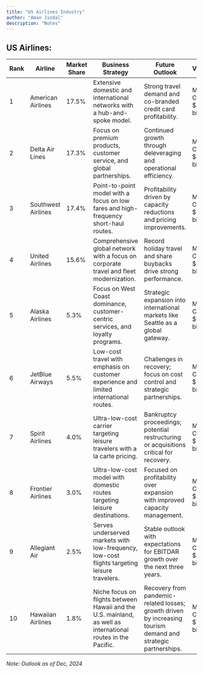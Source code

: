 ```yaml
---
title: "US Airlines Industry"
author: "Aman Jindal"
description: "Notes"
---
```


## US Airlines:

| **Rank** | **Airline**             | **Market Share** | **Business Strategy**                                                                                     | **Future Outlook**                                                                                               | **Valuation**              | **Listed** |
|----------|-------------------------|------------------|-----------------------------------------------------------------------------------------------------------|-----------------------------------------------------------------------------------------------------------------|----------------------------|--------------------|
| 1        | American Airlines       | 17.5%            | Extensive domestic and international networks with a hub-and-spoke model.                                   | Strong travel demand and co-branded credit card profitability.                                                  | Market Cap: $11.28 billion | Public             |
| 2        | Delta Air Lines         | 17.3%            | Focus on premium products, customer service, and global partnerships.                                       | Continued growth through deleveraging and operational efficiency.                                               | Market Cap: $40.96 billion | Public             |
| 3        | Southwest Airlines      | 17.4%            | Point-to-point model with a focus on low fares and high-frequency short-haul routes.                       | Profitability driven by capacity reductions and pricing improvements.                                            | Market Cap: $19.55 billion | Public             |
| 4        | United Airlines         | 15.6%            | Comprehensive global network with a focus on corporate travel and fleet modernization.                     | Record holiday travel and share buybacks drive strong performance.                                              | Market Cap: $32.54 billion | Public             |
| 5        | Alaska Airlines         | 5.3%             | Focus on West Coast dominance, customer-centric services, and loyalty programs.                            | Strategic expansion into international markets like Seattle as a global gateway.                                | Market Cap: $6.738 billion | Public             |
| 6        | JetBlue Airways         | 5.5%             | Low-cost travel with emphasis on customer experience and limited international routes.                      | Challenges in recovery; focus on cost control and strategic partnerships.                                       | Market Cap: $2.067 billion | Public             |
| 7        | Spirit Airlines         | 4.0%             | Ultra-low-cost carrier targeting leisure travelers with a la carte pricing.                                | Bankruptcy proceedings; potential restructuring or acquisitions critical for recovery.                          | Market Cap: $1.85 billion  | Public             |
| 8        | Frontier Airlines       | 3.0%             | Ultra-low-cost model with domestic routes targeting leisure destinations.                                  | Focused on profitability over expansion with improved capacity management.                                      | Market Cap: $1.02 billion  | Public             |
| 9        | Allegiant Air           | 2.5%             | Serves underserved markets with low-frequency, low-cost flights targeting leisure travelers.               | Stable outlook with expectations for EBITDAR growth over the next three years.                                  | Market Cap: $2.09 billion  | Public             |
| 10       | Hawaiian Airlines       | 1.8%             | Niche focus on flights between Hawaii and the U.S. mainland, as well as international routes in the Pacific. | Recovery from pandemic-related losses; growth driven by increasing tourism demand and strategic partnerships.   | Market Cap: $1.12 billion  | Public             |

*Note: Outlook as of Dec, 2024*